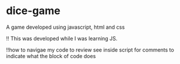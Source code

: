 # dice-game
A game developed using javascript, html and css


!! This was developed while I was learning JS.

!!how to navigae my code to review
 see inside script for comments to indicate what the block of code does
